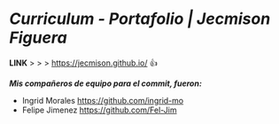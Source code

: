 # <em> Curriculum - Portafolio | Jecmison Figuera </em>

**LINK** > > >  https://jecmison.github.io/  :+1:


***Mis compañeros de equipo para el commit, fueron:***

- Ingrid Morales https://github.com/ingrid-mo
- Felipe Jimenez https://github.com/Fel-Jim

